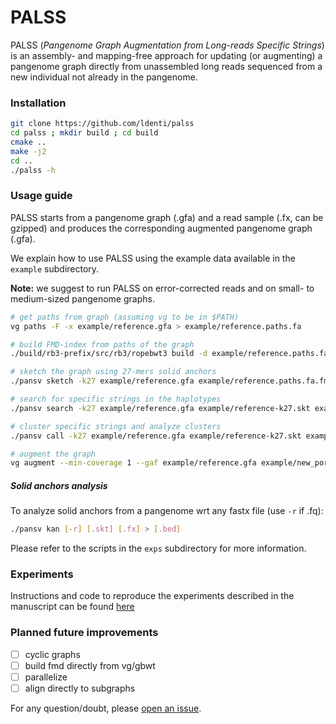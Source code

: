 # PALSS
PALSS (_Pangenome Graph Augmentation from Long-reads Specific Strings_) is an assembly- and mapping-free approach for updating (or augmenting) a pangenome graph directly from unassembled long reads sequenced from a new individual not already in the pangenome.

### Installation
``` sh
git clone https://github.com/ldenti/palss
cd palss ; mkdir build ; cd build
cmake ..
make -j2
cd ..
./palss -h
```

### Usage guide
PALSS starts from a pangenome graph (.gfa) and a read sample (.fx, can be gzipped) and produces the corresponding augmented pangenome graph (.gfa).

We explain how to use PALSS using the example data available in the `example` subdirectory.

**Note:** we suggest to run PALSS on error-corrected reads and on small- to medium-sized pangenome graphs.
``` sh
# get paths from graph (assuming vg to be in $PATH)
vg paths -F -x example/reference.gfa > example/reference.paths.fa

# build FMD-index from paths of the graph
./build/rb3-prefix/src/rb3/ropebwt3 build -d example/reference.paths.fa > example/reference.paths.fa.fmd

# sketch the graph using 27-mers solid anchors
./pansv sketch -k27 example/reference.gfa example/reference.paths.fa.fmd > example/reference-k27.skt

# search for specific strings in the haplotypes
./pansv search -k27 example/reference.gfa example/reference-k27.skt example/reference.paths.fa.fmd example/reads.fa > example/sfs.txt

# cluster specific strings and analyze clusters
./pansv call -k27 example/reference.gfa example/reference-k27.skt example/sfs2.txt example/reads.fa > example/new_portions.gaf

# augment the graph
vg augment --min-coverage 1 --gaf example/reference.gfa example/new_portions.gaf > example/reference-augmented.gfa
```

##### Solid anchors analysis
To analyze solid anchors from a pangenome wrt any fastx file (use `-r` if .fq):
``` sh
./pansv kan [-r] [.skt] [.fx] > [.bed]
```
Please refer to the scripts in the `exps` subdirectory for more information.

### Experiments
Instructions and code to reproduce the experiments described in the manuscript can be found [here](./exps)

### Planned future improvements
- [ ] cyclic graphs
- [ ] build fmd directly from vg/gbwt
- [ ] parallelize
- [ ] align directly to subgraphs

For any question/doubt, please [open an issue](https://github.com/ldenti/palss/issues/new).
